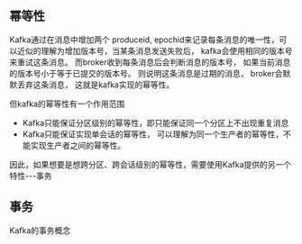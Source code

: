 

## 幂等性

Kafka通过在消息中增加两个 produceid, epochid来记录每条消息的唯一性，可以近似的理解为增加版本号，当某条消息发送失败后， kafka会使用相同的版本号来重试这条消息。 而broker收到每条消息后会判断消息的版本号， 如果当前消息的版本号小于等于已提交的版本号。 则说明这条消息是过期的消息， broker会默默丢弃这条消息， 这就是kafka实现的幂等性。 

但kafka的幂等性有一个作用范围

* Kafka只能保证分区级别的幂等性，即只能保证同一个分区上不出现重复消息
* Kafka只能保证实现单会话的幂等性， 可以理解为同一个生产者的幂等性，不能实现生产者之间的幂等性。 

因此，如果想要是想跨分区、跨会话级别的幂等性，需要使用Kafka提供的另一个特性---事务 

## 事务

Kafka的事务概念